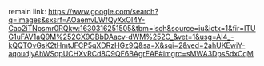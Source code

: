 remain link:
https://www.google.com/search?q=images&sxsrf=AOaemvLWfQyXxOI4Y-Cao2iTNpsmr0RQkw:1630316251505&tbm=isch&source=iu&ictx=1&fir=ITUG1uFAV1aQ9M%252CX9GBbDAacv-dWM%252C_&vet=1&usg=AI4_-kQQTOvGsK2tHmtJFCP5qXDRzHGz9Q&sa=X&sqi=2&ved=2ahUKEwiY-aqoudjyAhWSqpUCHXvRCd8Q9QF6BAgrEAE#imgrc=sMWA3DpsSdxCqM
